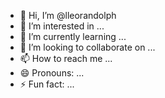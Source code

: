 - 👋 Hi, I’m @lleorandolph
- 👀 I’m interested in ...
- 🌱 I’m currently learning ...
- 💞️ I’m looking to collaborate on ...
- 📫 How to reach me ...
- 😄 Pronouns: ...
- ⚡ Fun fact: ...

<!---
lleorandolph/lleorandolph is a ✨ special ✨ repository because its `README.md` (this file) appears on your GitHub profile.
You can click the Preview link to take a look at your changes.
--->
